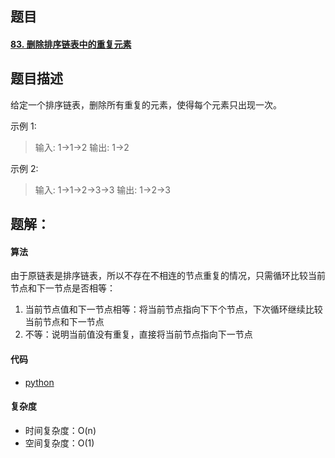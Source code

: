 ## 题目

#### [83. 删除排序链表中的重复元素](https://leetcode-cn.com/problems/remove-duplicates-from-sorted-list/)



## 题目描述

给定一个排序链表，删除所有重复的元素，使得每个元素只出现一次。

示例 1:

> 输入: 1->1->2
> 输出: 1->2

示例 2:

> 输入: 1->1->2->3->3
> 输出: 1->2->3



## 题解：

#### 算法

由于原链表是排序链表，所以不存在不相连的节点重复的情况，只需循环比较当前节点和下一节点是否相等：

1. 当前节点值和下一节点相等：将当前节点指向下下个节点，下次循环继续比较当前节点和下一节点
2. 不等：说明当前值没有重复，直接将当前节点指向下一节点

#### 代码

- [python](../python/problems/83_remove-duplicates-from-sorted-list.py)

#### 复杂度

- 时间复杂度：O(n)
- 空间复杂度：O(1)